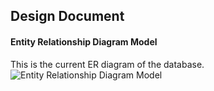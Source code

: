 <h2> Design Document </h2>

<h4> Entity Relationship Diagram Model </h4>

This is the current ER diagram of the database.
<img title="ER diagram" alt="Entity Relationship Diagram Model" src="/images/Todo">

